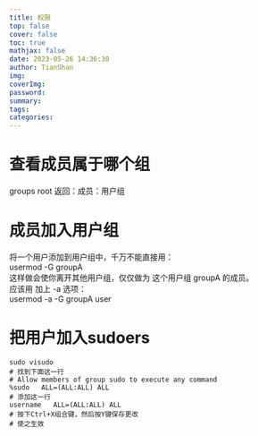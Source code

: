 ```yaml
---
title: 权限
top: false
cover: false
toc: true
mathjax: false
date: 2023-05-26 14:36:30
author: TianShan
img:
coverImg:
password:
summary:
tags:
categories:
---
```

# 查看成员属于哪个组
groups root
返回：成员：用户组

# 成员加入用户组
将一个用户添加到用户组中，千万不能直接用：   
usermod -G groupA   
这样做会使你离开其他用户组，仅仅做为 这个用户组 groupA 的成员。   
应该用 加上 -a 选项：   
usermod -a -G groupA user

# 把用户加入sudoers
```
sudo visudo
# 找到下面这一行
# Allow members of group sudo to execute any command
%sudo   ALL=(ALL:ALL) ALL
# 添加这一行
username   ALL=(ALL:ALL) ALL
# 按下Ctrl+X组合键，然后按Y键保存更改
# 使之生效
```
